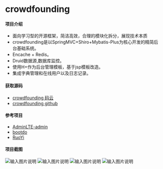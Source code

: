 # crowdfounding


#### 项目介绍
- 面向学习型的开源框架，简洁高效，合理的模块化拆分，展现技术本质
- crowdfounding是以SpringMVC+Shiro+Mybatis-Plus为核心开发的精简后台基础系统。
- Encache + Redis。
- Druid数据源,数据库监控。
- 使用H+作为后台管理模板，基于jsp模板改造。
- 集成字典管理和在线用户以及日志记录。


#### 获取源码
- [crowdfounding 码云](https://gitee.com/wayn111/crowdfounding)
- [crowdfounding github](https://github.com/wayn111/crowdfounding)

#### 参考项目
- [AdminLTE-admin](https://gitee.com/zhougaojun/KangarooAdmin/tree/master)
- [bootdo](https://gitee.com/lcg0124/bootdo)
- [RuoYi](https://gitee.com/y_project/RuoYi)

#### 项目截图
![输入图片说明](https://images.gitee.com/uploads/images/2019/0714/171521_91bc7764_1731679.png "main.png")
![输入图片说明](https://images.gitee.com/uploads/images/2019/0714/171533_c3af9135_1731679.png "user.png")
![输入图片说明](https://images.gitee.com/uploads/images/2019/0714/171544_8ed45408_1731679.png "role-add.png")
![输入图片说明](https://images.gitee.com/uploads/images/2019/0714/171557_056253cd_1731679.png "log.png")